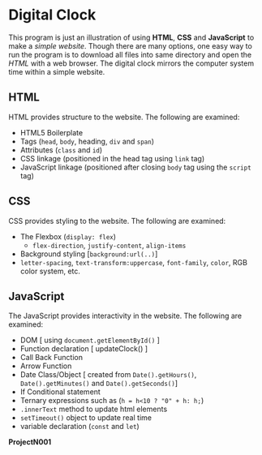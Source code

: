 # Digital Clock

This program is just an illustration of using **HTML**, **CSS** and **JavaScript** to make a *simple website*. Though there are many options, one easy way to run the program is to download all files into same directory and open the _HTML_ with a web browser.  The digital clock mirrors the computer system time within a simple website.

## HTML
HTML provides structure to the website. The following are examined: 
- HTML5 Boilerplate
- Tags (`head`, `body`, heading, `div` and `span`)
- Attributes (`class` and `id`)
- CSS linkage (positioned in the head tag using `link` tag)
- JavaScript linkage (positioned after closing `body` tag using the `script` tag)

## CSS
CSS provides styling to the website. The following are examined: 
- The Flexbox (`display: flex`)
	- `flex-direction`, `justify-content`, `align-items`
- Background styling [`background:url(..)`]
-  `letter-spacing`, `text-transform:uppercase`, `font-family`, `color`, RGB color system, etc. 

## JavaScript
The JavaScript provides interactivity in the website. The following are examined: 
- DOM [ using `document.getElementById()` ]
- Function declaration [ updateClock() ]
- Call Back Function 
- Arrow Function 
- Date Class/Object [ created from `Date().getHours()`, `Date().getMinutes()` and `Date().getSeconds()`]
- If Conditional statement 
- Ternary expressions such as (`h = h<10 ? "0" + h: h;`) 
- `.innerText` method to update html elements
- `setTimeout()` object to update real time
- variable declaration (`const` and `let`)


**ProjectN001**



 
